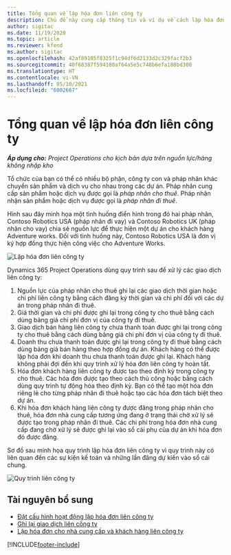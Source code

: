 ```yaml
---
title: Tổng quan về lập hóa đơn liên công ty
description: Chủ đề này cung cấp thông tin và ví dụ về cách lập hóa đơn liên công ty cho các dự án.
author: sigitac
ms.date: 11/19/2020
ms.topic: article
ms.reviewer: kfend
ms.author: sigitac
ms.openlocfilehash: 42af89105f8325f1c94df6d2133d2c329facf2b3
ms.sourcegitcommit: 40f68387f594180af64a5e5c748b6efa188bd300
ms.translationtype: HT
ms.contentlocale: vi-VN
ms.lasthandoff: 05/10/2021
ms.locfileid: "6002667"
---
```

# <a name="intercompany-invoicing-overview"></a>Tổng quan về lập hóa đơn liên công ty

_**Áp dụng cho:** Project Operations cho kịch bản dựa trên nguồn lực/hàng không nhập kho_

Tổ chức của bạn có thể có nhiều bộ phận, công ty con và pháp nhân khác chuyển sản phẩm và dịch vụ cho nhau trong các dự án. Pháp nhân cung cấp sản phẩm hoặc dịch vụ được gọi là *pháp nhân cho thuê*. Pháp nhân nhận sản phẩm hoặc dịch vụ được gọi là *pháp nhân đi thuê*.

Hình sau đây minh họa một tình huống điển hình trong đó hai pháp nhân, Contoso Robotics USA (pháp nhân đi vay) và Contoso Robotics UK (pháp nhân cho vay) chia sẻ nguồn lực để thực hiện một dự án cho khách hàng Adventure works. Đối với tình huống này, Contoso Robotics USA là đơn vị ký hợp đồng thực hiện công việc cho Adventure Works.

![Lập hóa đơn liên công ty](./media/IntercompanyScenario.png) 

Dynamics 365 Project Operations dùng quy trình sau để xử lý các giao dịch liên công ty:

1. Nguồn lực của pháp nhân cho thuê ghi lại các giao dịch thời gian hoặc chi phí liên công ty bằng cách đăng ký thời gian và chi phí đối với các dự án trong pháp nhân đi thuê.
2. Giá thời gian và chi phí được ghi lại trong công ty cho thuê bằng cách dùng bảng giá chi phí đơn vị của công ty đi thuê.
3. Giao dịch bán hàng liên công ty chưa thanh toán được ghi lại trong công ty cho thuê bằng cách dùng bảng giá chi phí đơn vị của công ty đi thuê.
4. Doanh thu chưa thanh toán được ghi lại trong công ty đi thuê bằng cách dùng bảng giá bán hàng theo hợp đồng dự án. Khách hàng có thể được lập hóa đơn khi doanh thu chưa thanh toán được ghi lại. Khách hàng không phải đợi đến khi quy trình xử lý hóa đơn liên công ty hoàn tất.
5. Hóa đơn khách hàng liên công ty được tạo theo định kỳ trong công ty cho thuê. Các hóa đơn được tạo theo cách thủ công hoặc bằng cách dùng quy trình tự động hóa theo định kỳ. Bạn có thể tạo một hóa đơn riêng lẻ cho từng pháp nhân đi thuê hoặc tạo các hóa đơn tách biệt theo dự án.
6. Khi hóa đơn khách hàng liên công ty được đăng trong pháp nhân cho thuê, hóa đơn nhà cung cấp tương ứng đang ở trạng thái chờ xử lý sẽ được tạo trong pháp nhân đi thuê. Các chi phí trong hóa đơn nhà cung cấp đang chờ xử lý sẽ được ghi lại vào sổ cái phụ của dự án khi hóa đơn đó được đăng.

Sơ đồ sau minh họa quy trình lập hóa đơn liên công ty vì quy trình này có liên quan đến các sự kiện kế toán và những lần đăng dự kiến vào sổ cái chung.

![Quy trình liên công ty](./media/IntercompanyFlow.png)

## <a name="additional-resources"></a>Tài nguyên bổ sung

- [Đặt cấu hình hoạt động lập hóa đơn liên công ty](configure-intercompany-invoicing.md)
- [Ghi lại giao dịch liên công ty](create-intercompany-transactions.md)
- [Lập hóa đơn cho nhà cung cấp và khách hàng liên công ty](create-intercompany-customer-vendor-invoices.md)


[!INCLUDE[footer-include](../includes/footer-banner.md)]